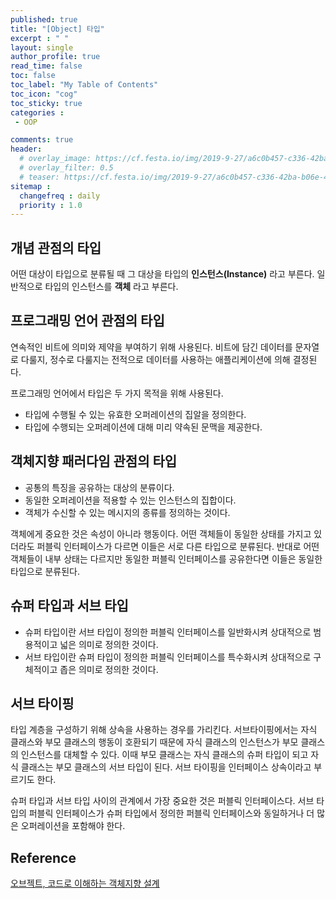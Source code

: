 ```yaml
---
published: true
title: "[Object] 타입"
excerpt : " "
layout: single
author_profile: true
read_time: false
toc: false
toc_label: "My Table of Contents"
toc_icon: "cog"
toc_sticky: true
categories :
 - OOP

comments: true
header:
  # overlay_image: https://cf.festa.io/img/2019-9-27/a6c0b457-c336-42ba-b06e-462de90ada91.jpg
  # overlay_filter: 0.5
  # teaser: https://cf.festa.io/img/2019-9-27/a6c0b457-c336-42ba-b06e-462de90ada91.jpg
sitemap :
  changefreq : daily
  priority : 1.0
---
```


## 개념 관점의 타입

어떤 대상이 타입으로 분류될 때 그 대상을 타입의 __인스턴스(Instance)__ 라고 부른다. 일반적으로 타입의 인스턴스를 __객체__ 라고 부른다.

## 프로그래밍 언어 관점의 타입

연속적인 비트에 의미와 제약을 부여하기 위해 사용된다. 비트에 담긴 데이터를 문자열로 다룰지, 정수로 다룰지는 전적으로 데이터를 사용하는 애플리케이션에 의해 결정된다.
  
프로그래밍 언어에서 타입은 두 가지 목적을 위해 사용된다.

- 타입에 수행될 수 있는 유효한 오퍼레이션의 집알을 정의한다.
- 타입에 수행되는 오퍼레이션에 대해 미리 약속된 문맥을 제공한다.

## 객체지향 패러다임 관점의 타입

- 공통의 특징을 공유하는 대상의 분류이다.
- 동일한 오퍼레이션을 적용할 수 있는 인스턴스의 집합이다.
- 객체가 수신할 수 있는 메시지의 종류를 정의하는 것이다.

객체에게 중요한 것은 속성이 아니라 행동이다. 어떤 객체들이 동일한 상태를 가지고 있더라도 퍼블릭 인터페이스가 다르면 이들은 서로 다른 타입으로 분류된다. 반대로 어떤 객체들이 내부 상태는 다르지만 동일한 퍼블릭 인터페이스를 공유한다면 이들은 동일한 타입으로 분류된다.

## 슈퍼 타입과 서브 타입

- 슈퍼 타입이란 서브 타입이 정의한 퍼블릭 인터페이스를 일반화시켜 상대적으로 범용적이고 넓은 의미로 정의한 것이다.
- 서브 타입이란 슈퍼 타입이 정의한 퍼블릭 인터페이스를 특수화시켜 상대적으로 구체적이고 좁은 의미로 정의한 것이다.

## 서브 타이핑

타입 계층을 구성하기 위해 상속을 사용하는 경우를 가리킨다. 서브타이핑에서는 자식 클래스와 부모 클래스의 행동이 호환되기 때문에 자식 클래스의 인스턴스가 부모 클래스의 인스턴스를 대체할 수 있다. 이때 부모 클래스는 자식 클래스의 슈퍼 타입이 되고 자식 클래스는 부모 클래스의 서브 타입이 된다. 서브 타이핑을 인터페이스 상속이라고 부르기도 한다.
  
슈퍼 타입과 서브 타입 사이의 관계에서 가장 중요한 것은 퍼블릭 인터페이스다. 서브 타입의 퍼블릭 인터페이스가 슈퍼 타입에서 정의한 퍼블릭 인터페이스와 동일하거나 더 많은 오퍼레이션을 포함해야 한다.

## Reference

[오브젝트, 코드로 이해하는 객체지향 설계](http://www.yes24.com/Product/Goods/74219491)
